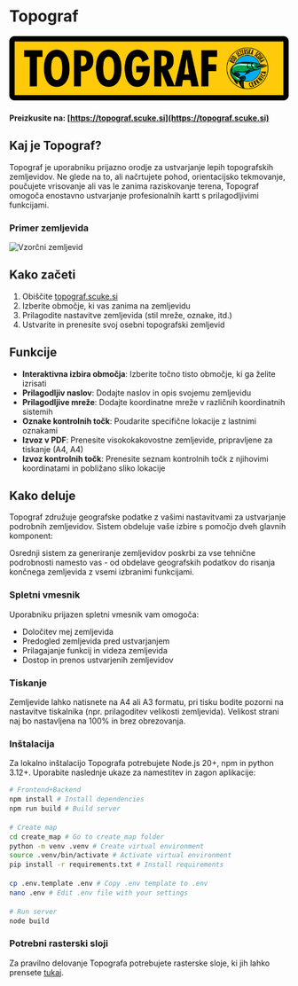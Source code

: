 # Topograf

![Topograf](/res/topograf.png)

#### Preizkusite na: [https://topograf.scuke.si](https://topograf.scuke.si)

## Kaj je Topograf?

Topograf je uporabniku prijazno orodje za ustvarjanje lepih topografskih zemljevidov. Ne glede na to, ali načrtujete pohod, orientacijsko tekmovanje, poučujete vrisovanje ali vas le zanima raziskovanje terena, Topograf omogoča enostavno ustvarjanje profesionalnih kartt s prilagodljivimi funkcijami.

### Primer zemljevida

![Vzorčni zemljevid](/res/created_preview.png)

## Kako začeti

1. Obiščite [topograf.scuke.si](https://topograf.scuke.si)
2. Izberite območje, ki vas zanima na zemljevidu
3. Prilagodite nastavitve zemljevida (stil mreže, oznake, itd.)
4. Ustvarite in prenesite svoj osebni topografski zemljevid

## Funkcije

- **Interaktivna izbira območja**: Izberite točno tisto območje, ki ga želite izrisati
- **Prilagodljiv naslov**: Dodajte naslov in opis svojemu zemljevidu
- **Prilagodljive mreže**: Dodajte koordinatne mreže v različnih koordinatnih sistemih
- **Oznake kontrolnih točk**: Poudarite specifične lokacije z lastnimi oznakami
- **Izvoz v PDF**: Prenesite visokokakovostne zemljevide, pripravljene za tiskanje (A4, A4)
- **Izvoz kontrolnih točk**: Prenesite seznam kontrolnih točk z njihovimi koordinatami in pobližano sliko lokacije

## Kako deluje

Topograf združuje geografske podatke z vašimi nastavitvami za ustvarjanje podrobnih zemljevidov. Sistem obdeluje vaše izbire s pomočjo dveh glavnih komponent:

Osrednji sistem za generiranje zemljevidov poskrbi za vse tehnične podrobnosti namesto vas - od obdelave geografskih podatkov do risanja končnega zemljevida z vsemi izbranimi funkcijami.

### Spletni vmesnik

Uporabniku prijazen spletni vmesnik vam omogoča:
- Določitev mej zemljevida
- Predogled zemljevida pred ustvarjanjem
- Prilagajanje funkcij in videza zemljevida
- Dostop in prenos ustvarjenih zemljevidov

### Tiskanje

Zemljevide lahko natisnete na A4 ali A3 formatu, pri tisku bodite pozorni na nastavitve tiskalnika (npr. prilagoditev velikosti zemljevida). Velikost strani naj bo nastavljena na 100% in brez obrezovanja.

### Inštalacija
Za lokalno inštalacijo Topografa potrebujete Node.js 20+, npm in python 3.12+. Uporabite naslednje ukaze za namestitev in zagon aplikacije:

```bash
# Frontend+Backend
npm install # Install dependencies
npm run build # Build server

# Create map
cd create_map # Go to create_map folder
python -m venv .venv # Create virtual environment
source .venv/bin/activate # Activate virtual environment
pip install -r requirements.txt # Install requirements

cp .env.template .env # Copy .env template to .env
nano .env # Edit .env file with your settings

# Run server
node build
```

### Potrebni rasterski sloji

Za pravilno delovanje Topografa potrebujete rasterske sloje, ki jih lahko prensete [tukaj](https://drive.google.com/drive/folders/1am-GfSFqO4bFyvkq0LJMC5hzDUnihQVu?usp=drive_link).